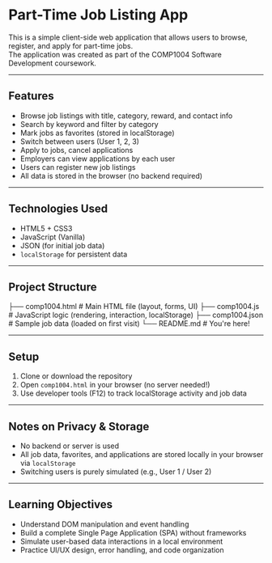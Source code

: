 # Part-Time Job Listing App

This is a simple client-side web application that allows users to browse, register, and apply for part-time jobs.  
The application was created as part of the COMP1004 Software Development coursework.

---

## Features

- Browse job listings with title, category, reward, and contact info
- Search by keyword and filter by category
- Mark jobs as favorites (stored in localStorage)
- Switch between users (User 1, 2, 3)
- Apply to jobs, cancel applications
- Employers can view applications by each user
- Users can register new job listings
- All data is stored in the browser (no backend required)

---

## Technologies Used

- HTML5 + CSS3
- JavaScript (Vanilla)
- JSON (for initial job data)
- `localStorage` for persistent data

---

## Project Structure

├── comp1004.html   # Main HTML file (layout, forms, UI)
├── comp1004.js     # JavaScript logic (rendering, interaction, localStorage)
├── comp1004.json   # Sample job data (loaded on first visit)
└── README.md       # You're here!

---

## Setup

1. Clone or download the repository
2. Open `comp1004.html` in your browser (no server needed!)
3. Use developer tools (F12) to track localStorage activity and job data

---

## Notes on Privacy & Storage

- No backend or server is used
- All job data, favorites, and applications are stored locally in your browser via `localStorage`
- Switching users is purely simulated (e.g., User 1 / User 2)

---

## Learning Objectives

- Understand DOM manipulation and event handling
- Build a complete Single Page Application (SPA) without frameworks
- Simulate user-based data interactions in a local environment
- Practice UI/UX design, error handling, and code organization
